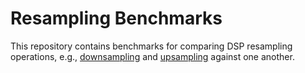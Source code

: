 # Resampling Benchmarks

This repository contains benchmarks for comparing DSP resampling operations, e.g., [downsampling](<https://en.wikipedia.org/wiki/Downsampling_(signal_processing)>) and [upsampling](https://en.wikipedia.org/wiki/Upsampling) against one another.
